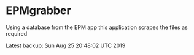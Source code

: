 # EPMgrabber
Using a database from the EPM app this application scrapes the files as required


Latest backup: Sun Aug 25 20:48:02 UTC 2019

